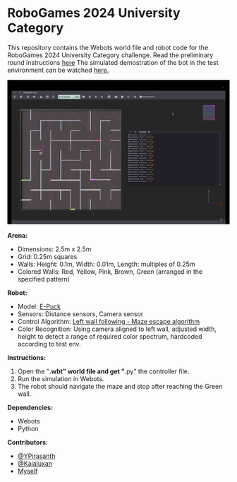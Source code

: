 # RoboGames 2024 University Category

This repository contains the Webots world file and robot code for the RoboGames 2024 University Category challenge.
Read the preliminary round instructions [here](./Instructions.pdf)
The simulated demostration of the bot in the test environment can be watched [here.](https://www.youtube.com/watch?v=2gQ7UXonikw&sttick=0)

![Bot demo](./Demo.png)

**Arena:**

*   Dimensions: 2.5m x 2.5m
*   Grid: 0.25m squares
*   Walls: Height: 0.1m, Width: 0.01m, Length: multiples of 0.25m
*   Colored Walls: Red, Yellow, Pink, Brown, Green (arranged in the specified pattern)

**Robot:**

*   Model: [E-Puck](https://www.cyberbotics.com/doc/guide/epuck?version=cyberbotics:R2019a#e-puck-model)
*   Sensors: Distance sensors, Camera sensor
*   Control Algorithm: [Left wall following - Maze escape algorithm](https://andrewyong7338.medium.com/maze-escape-with-wall-following-algorithm-170c35b88e00)
*   Color Recognition: Using camera aligned to left wall, adjusted width, height to detect a range of required color spectrum, hardcoded according to test env.

**Instructions:**

1.  Open the "****.wbt" world file and get "****.py" the controller file.
2.  Run the simulation in Webots.
3.  The robot should navigate the maze and stop after reaching the Green wall.

**Dependencies:**

*   Webots
*   Python

**Contributors:**

*   [@YPirasanth](https://github.com/YPirasanth/Pirasanth)
*   [@Kajaluxan](https://github.com/Kajaluxan)
*   [Myself](https://github.com/ragupari/)
